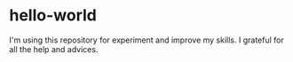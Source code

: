 # hello-world
I'm using this repository for experiment and improve my skills. I grateful for all the help and advices.

